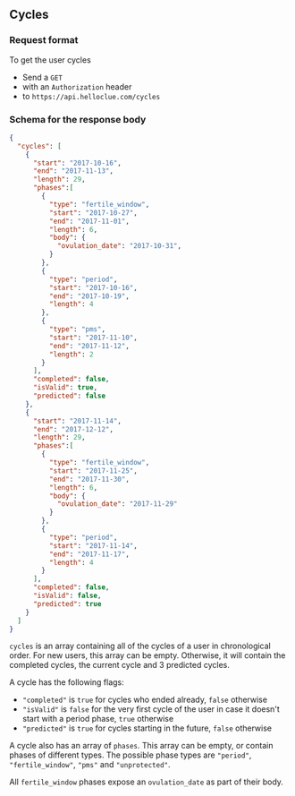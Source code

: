 ## Cycles

### Request format
To get the user cycles
* Send a `GET`
* with an `Authorization` header
* to `https://api.helloclue.com/cycles`

### Schema for the response body
```json
{
  "cycles": [
    {
      "start": "2017-10-16",
      "end": "2017-11-13",
      "length": 29,
      "phases":[
        {
          "type": "fertile_window",
          "start": "2017-10-27",
          "end": "2017-11-01",
          "length": 6,
          "body": {
            "ovulation_date": "2017-10-31",
          }
        },
        {
          "type": "period",
          "start": "2017-10-16",
          "end": "2017-10-19",
          "length": 4
        },
        {
          "type": "pms",
          "start": "2017-11-10",
          "end": "2017-11-12",
          "length": 2
        }
      ],
      "completed": false,
      "isValid": true,
      "predicted": false
    },
    {
      "start": "2017-11-14",
      "end": "2017-12-12",
      "length": 29,
      "phases":[
        {
          "type": "fertile_window",
          "start": "2017-11-25",
          "end": "2017-11-30",
          "length": 6,
          "body": {
            "ovulation_date": "2017-11-29"
          }
        },
        {
          "type": "period",
          "start": "2017-11-14",
          "end": "2017-11-17",
          "length": 4
        }
      ],
      "completed": false,
      "isValid": false,
      "predicted": true
    }
  ]
}
```

`cycles` is an array containing all of the cycles of a user in chronological order. For new users, this array can be empty. Otherwise, it will contain the completed cycles, the current cycle and 3 predicted cycles.

A cycle has the following flags:
* `"completed"` is `true` for cycles who ended already, `false` otherwise
* `"isValid"` is `false` for the very first cycle of the user in case it doesn't start with a period phase, `true` otherwise
* `"predicted"` is `true` for cycles starting in the future, `false` otherwise

A cycle also has an array of `phases`. This array can be empty, or contain phases of different types. The possible phase types are `"period"`, `"fertile_window"`, `"pms"` and `"unprotected"`.

All `fertile_window` phases expose an `ovulation_date` as part of their body.
